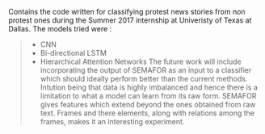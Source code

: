 Contains the code written for classifying protest news stories from non protest ones during the Summer 2017 internship at Univeristy of Texas at Dallas.
The models tried were :
>* CNN 
>* Bi-directional LSTM
>* Hierarchical Attention Networks
The future work will include incorporating the output of SEMAFOR as an input to a classifier which should ideally perform better than the current methods. Intution being that data is highly imbalanced and hence there is a limitation to what a model can learn from its raw form. SEMAFOR gives 
features which extend beyond the ones obtained from raw text. Frames and there elements, along with relations among the frames, makes it an interesting experiment.  
